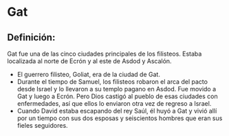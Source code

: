 # Gat

## Definición: 

Gat fue una de las cinco ciudades principales de los filisteos. Estaba localizada al norte de Ecrón y al este de Asdod y Ascalón.

* El guerrero filisteo, Goliat, era de la ciudad de Gat.
* Durante el tiempo de Samuel, los filisteos robaron el arca del pacto desde Israel y lo llevaron a su templo pagano en Asdod. Fue movido a Gat y luego a Ecrón. Pero Dios castigó al pueblo de esas ciudades con enfermedades, así que ellos lo enviaron otra vez de regreso a Israel.
* Cuando David estaba escapando del rey Saúl, él huyó a Gat y vivió allí por un tiempo con sus dos esposas y seiscientos hombres que eran sus fieles seguidores.

